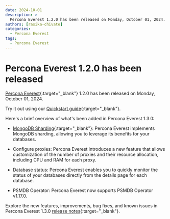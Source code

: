 ```yaml
---
date: 2024-10-01
description: >
  Percona Everest 1.2.0 has been released on Monday, October 01, 2024.
authors: [rasika-chivate]
categories:
  - Percona Everest
tags:
  - Percona Everest
---
```


# Percona Everest 1.2.0 has been released

<!-- more -->

[Percona Everest](https://docs.percona.com/everest/index.html){:target="_blank"} 1.2.0 has been released on Monday, October 01, 2024. 

Try it out using our [Quickstart guide](https://docs.percona.com/everest/quickstart-guide/quick-install.html){:target="_blank"}.


Here's a brief overview of what's been added in Percona Everest 1.3.0:

- [MongoDB Sharding](https://docs.percona.com/everest/use/mongo_sharding.html){:target="_blank"}: Percona Everest implements MongoDB sharding, allowing you to leverage its benefits for your databases.

- Configure proxies: Percona Everest introduces a new feature that allows customization of the number of proxies and their resource allocation, including CPU and RAM for each proxy.

- Database status: Percona Everest enables you to quickly monitor the status of your databases directly from the details page for each database.

- PSMDB Operator: Percona Everest now supports PSMDB Operator v1.17.0.

Explore the new features, improvements, bug fixes, and known issues in Percona Everest 1.3.0 [release notes](https://docs.percona.com/everest/release-notes/Percona-Everest-1.3.0-%282024-11-18%29.html){:target="_blank"}.